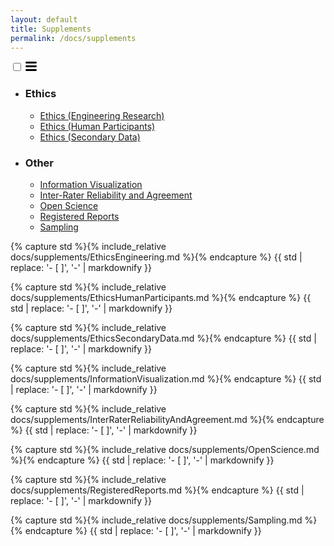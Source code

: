 ```yaml
---
layout: default
title: Supplements
permalink: /docs/supplements
---   
```


<html>
<head>
<style>

main .wrapper {
  min-width: 100%;
  display: flex;
  padding: 0;
}

.supplements-list {
  flex: 0 0 260px;
  align-self: flex-start;
  top: 30px;
  position: sticky;
  padding-left: 30px;
  text-indent: -30px;
}

#Display {
  flex: 20%;
}

.supplements-list .nav-trigger, .supplements-list .menu-icon {
  display: none
}

@media screen and (max-width: 780px) {
  .supplements-list {
    left: 15px;
    background-color: #fdfdfd;
    border: 1px solid #e8e8e8;
    border-radius: 5px;
    text-align: left;
	position: fixed;
	top: 80px;
	padding-left: 0;
    text-indent: 0;
  }
  
  #Display {
	flex: 100%;
	word-break: break-word;
  }
  
  .supplements-list label[for="toc-trigger"] {
    display: block;
    float: left;
    width: 36px;
    height: 36px;
    cursor: pointer;
  }
  
  .supplements-list .menu-icon {
    display: block;
    float: left;
    width: 36px;
    padding-top: 6px;
    text-align: center;
  }
  
  .supplements-list .menu-icon>svg {
    fill: #424242;
  }
  
  .supplements-list input ~ .tab {
    clear: both;
    display: none;
	overflow: scroll;
	max-height: 75vh;
  }
  
  .supplements-list input:checked ~ .tab {
    display: block;
    padding-bottom: 5px;
  }
}

.tablinks {
  padding: 4px 10px;
  font-size: 16px;
}

.tab, .tab ul {
  list-style-type: none;
}

.tab h3 {
  padding: 0;
  margin-bottom: 0;
  font-size: 16px;
}

.tablinks:hover {
  background-color: #ddd;
}

.tabcontent {
  color: black;
  display: none;
  padding: 10px 20px;
  height: 100%;
}

.active {
	font-weight: bold;
}
</style>
<script src="../form_generator/js/read_standards.js"></script>
<script>
function openSupplementFromURL(evt) {
  supplementName = getParameterByName('supplement')[0].replaceAll('"', '');

  var i, tabcontent, tablinks;
  tabcontent = document.getElementsByClassName("tabcontent");
  for (i = 0; i < tabcontent.length; i++) {
    tabcontent[i].style.display = "none";
  }
  tablinks = document.getElementsByClassName("tablinks");
  for (i = 0; i < tablinks.length; i++) {
    tablinks[i].className = tablinks[i].className.replace(" active", "");
  }
  document.getElementById(supplementName).style.display = "block";
  document.getElementById(supplementName+'_b').className += " active";
}
</script>

<!-- Google tag (gtag.js) -->
<script async src="https://www.googletagmanager.com/gtag/js?id={{ site.google_analytics }}"></script>
<script>
  window.dataLayer = window.dataLayer || [];
  function gtag(){dataLayer.push(arguments);}
  gtag('js', new Date());
  gtag('config', '{{ site.google_analytics }}');
</script>
</head>

<body onload="openSupplementFromURL(event)">

<!-- Supplements list/table of contents -->
<nav class="supplements-list">

  <input type="checkbox" id="toc-trigger" class="nav-trigger">
  <label for="toc-trigger">
    <span class="menu-icon">
      <svg viewBox="0 0 18 15" width="18px" height="15px">
        <path d="M18,1.484c0,0.82-0.665,1.484-1.484,1.484H1.484C0.665,2.969,0,2.304,0,1.484l0,0C0,0.665,0.665,0,1.484,0 h15.032C17.335,0,18,0.665,18,1.484L18,1.484z M18,7.516C18,8.335,17.335,9,16.516,9H1.484C0.665,9,0,8.335,0,7.516l0,0 c0-0.82,0.665-1.484,1.484-1.484h15.032C17.335,6.031,18,6.696,18,7.516L18,7.516z M18,13.516C18,14.335,17.335,15,16.516,15H1.484 C0.665,15,0,14.335,0,13.516l0,0c0-0.82,0.665-1.483,1.484-1.483h15.032C17.335,12.031,18,12.695,18,13.516L18,13.516z"></path>
      </svg>
    </span>
  </label>

  <ul class="tab">
    <li>
      <h3>Ethics</h3>
      <ul>
	    <li><a id="EthicsEngineering_b" class="tablinks" href="#" onclick="openSupplement(event, 'EthicsEngineering')">Ethics (Engineering Research)</a></li>
	    <li><a id="EthicsHumanParticipants_b" class="tablinks" href="#" onclick="openSupplement(event, 'EthicsHumanParticipants')">Ethics (Human Participants)</a></li>
	    <li> <a id="EthicsSecondaryData_b" class="tablinks" href="#" onclick="openSupplement(event, 'EthicsSecondaryData')">Ethics (Secondary Data)</a></li>
	  </ul>
    </li>
    <li>
      <h3>Other</h3>
	  <ul>
	    <li><a id="InformationVisualization_b" class="tablinks" href="#" onclick="openSupplement(event, 'InformationVisualization')">Information Visualization</a></li>
	    <li><a id="InterRaterReliabilityAndAgreement_b" class="tablinks" href="#" onclick="openSupplement(event, 'InterRaterReliabilityAndAgreement')">Inter-Rater Reliability and Agreement</a></li>
	    <li><a id="OpenScience_b"	class="tablinks" href="#" onclick="openSupplement(event, 'OpenScience')">Open Science</a></li>
	    <li><a id="RegisteredReports_b" class="tablinks" href="#" onclick="openSupplement(event, 'RegisteredReports')">Registered Reports</a></li>
	    <li> <a id="Sampling_b" class="tablinks" href="#" onclick="openSupplement(event, 'Sampling')">Sampling</a></li>
	  </ul>
    </li>
  </ul>
</nav>

<div id="Display">
<div id="EthicsEngineering" class="tabcontent">
  <p>
    {% capture std %}{% include_relative docs/supplements/EthicsEngineering.md %}{% endcapture %}
    {{ std | replace: '- [ ]', '-' | markdownify }}
  </p>
</div>

<div id="EthicsHumanParticipants" class="tabcontent">
  <p>
    {% capture std %}{% include_relative docs/supplements/EthicsHumanParticipants.md %}{% endcapture %}
    {{ std | replace: '- [ ]', '-' | markdownify }}
  </p>
</div>
  
  
<div id="EthicsSecondaryData" class="tabcontent">
  <p>
    {% capture std %}{% include_relative docs/supplements/EthicsSecondaryData.md %}{% endcapture %}
    {{ std | replace: '- [ ]', '-' | markdownify }}
  </p>
</div>

<div id="InformationVisualization" class="tabcontent">
  <p>
    {% capture std %}{% include_relative docs/supplements/InformationVisualization.md %}{% endcapture %}
    {{ std | replace: '- [ ]', '-' | markdownify }}
  </p>
</div>

<div id="InterRaterReliabilityAndAgreement" class="tabcontent">
  <p>
    {% capture std %}{% include_relative docs/supplements/InterRaterReliabilityAndAgreement.md %}{% endcapture %}
    {{ std | replace: '- [ ]', '-' | markdownify }}
  </p>
</div>

<div id="OpenScience" class="tabcontent">
  <p>
    {% capture std %}{% include_relative docs/supplements/OpenScience.md %}{% endcapture %}
    {{ std | replace: '- [ ]', '-' | markdownify }}
  </p>
</div>

<div id="RegisteredReports" class="tabcontent">
  <p>
    {% capture std %}{% include_relative docs/supplements/RegisteredReports.md %}{% endcapture %}
    {{ std | replace: '- [ ]', '-' | markdownify }}
  </p>
</div>

<div id="Sampling" class="tabcontent">
  <p>
    {% capture std %}{% include_relative docs/supplements/Sampling.md %}{% endcapture %}
    {{ std | replace: '- [ ]', '-' | markdownify }}
  </p>
</div>
</div>

<script>
function openSupplement(evt, supplementName) {
  var i, tabcontent, tablinks;

  tabcontent = document.getElementsByClassName("tabcontent");
  for (i = 0; i < tabcontent.length; i++) {
    tabcontent[i].style.display = "none";
  }
  tablinks = document.getElementsByClassName("tablinks");
  for (i = 0; i < tablinks.length; i++) {
    tablinks[i].className = tablinks[i].className.replace(" active", "");
  }
  
  document.getElementById(supplementName).style.display = "block";
  evt.currentTarget.className += " active";
  window.history.replaceState('', '', '?supplement='+supplementName);
  
  <!-- Dynamic footnote links -->
  let footnotes = document.getElementsByClassName("footnote");
  let textCount = 0;
  let refCount = 0;
  for (i = 0; i < footnotes.length; i++) {
	footnotes[i].removeAttribute("id");
	footnotes[i].removeAttribute("href");
	
	if (footnotes[i].closest(".tabcontent").style.display === "block") {
	  if (footnotes[i].classList.contains("footnote-text")) {
	    footnotes[i].setAttribute("id", "footnote-text" + textCount);
		footnotes[i].setAttribute("href", "#footnote-ref" + textCount);
		textCount++;
	  } else {
	    footnotes[i].setAttribute("id", "footnote-ref" + refCount);
		footnotes[i].setAttribute("href", "#footnote-text" + refCount);
		refCount++;
	  }
	}
  }
}
</script>